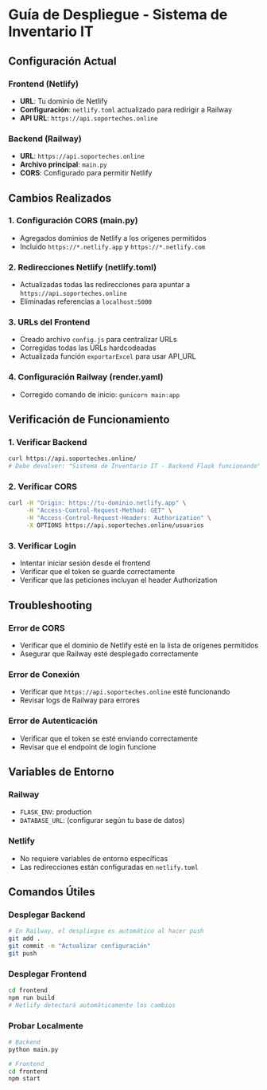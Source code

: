 # Guía de Despliegue - Sistema de Inventario IT

## Configuración Actual

### Frontend (Netlify)
- **URL**: Tu dominio de Netlify
- **Configuración**: `netlify.toml` actualizado para redirigir a Railway
- **API URL**: `https://api.soporteches.online`

### Backend (Railway)
- **URL**: `https://api.soporteches.online`
- **Archivo principal**: `main.py`
- **CORS**: Configurado para permitir Netlify

## Cambios Realizados

### 1. Configuración CORS (main.py)
- Agregados dominios de Netlify a los orígenes permitidos
- Incluido `https://*.netlify.app` y `https://*.netlify.com`

### 2. Redirecciones Netlify (netlify.toml)
- Actualizadas todas las redirecciones para apuntar a `https://api.soporteches.online`
- Eliminadas referencias a `localhost:5000`

### 3. URLs del Frontend
- Creado archivo `config.js` para centralizar URLs
- Corregidas todas las URLs hardcodeadas
- Actualizada función `exportarExcel` para usar API_URL

### 4. Configuración Railway (render.yaml)
- Corregido comando de inicio: `gunicorn main:app`

## Verificación de Funcionamiento

### 1. Verificar Backend
```bash
curl https://api.soporteches.online/
# Debe devolver: "Sistema de Inventario IT - Backend Flask funcionando"
```

### 2. Verificar CORS
```bash
curl -H "Origin: https://tu-dominio.netlify.app" \
     -H "Access-Control-Request-Method: GET" \
     -H "Access-Control-Request-Headers: Authorization" \
     -X OPTIONS https://api.soporteches.online/usuarios
```

### 3. Verificar Login
- Intentar iniciar sesión desde el frontend
- Verificar que el token se guarde correctamente
- Verificar que las peticiones incluyan el header Authorization

## Troubleshooting

### Error de CORS
- Verificar que el dominio de Netlify esté en la lista de orígenes permitidos
- Asegurar que Railway esté desplegado correctamente

### Error de Conexión
- Verificar que `https://api.soporteches.online` esté funcionando
- Revisar logs de Railway para errores

### Error de Autenticación
- Verificar que el token se esté enviando correctamente
- Revisar que el endpoint de login funcione

## Variables de Entorno

### Railway
- `FLASK_ENV`: production
- `DATABASE_URL`: (configurar según tu base de datos)

### Netlify
- No requiere variables de entorno específicas
- Las redirecciones están configuradas en `netlify.toml`

## Comandos Útiles

### Desplegar Backend
```bash
# En Railway, el despliegue es automático al hacer push
git add .
git commit -m "Actualizar configuración"
git push
```

### Desplegar Frontend
```bash
cd frontend
npm run build
# Netlify detectará automáticamente los cambios
```

### Probar Localmente
```bash
# Backend
python main.py

# Frontend
cd frontend
npm start
``` 